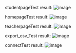 studentpageTest result:
![image](https://github.com/user-attachments/assets/66d29e48-75fb-447f-bd42-a0a8533afe0c)


homepageTest result:
![image](https://github.com/user-attachments/assets/304059e9-af1d-4d78-87f4-9b9cc0b195bf)


teacherpageTest result:
![image](https://github.com/user-attachments/assets/c204062b-e5b8-437a-8e84-358a4a6ce086)

export_csv_Test result:
![image](https://github.com/user-attachments/assets/81f88311-2d76-4d20-9d90-928fb8abb9a0)

connectTest result: 
![image](https://github.com/user-attachments/assets/57f6de8c-d522-4c06-9f24-5971cc19665c)

